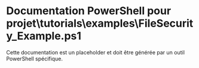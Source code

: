 # Documentation PowerShell pour projet\tutorials\examples\FileSecurity_Example.ps1

Cette documentation est un placeholder et doit être générée par un outil PowerShell spécifique.
